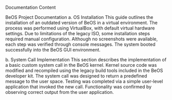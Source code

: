 
Documentation Content

 BeOS Project Documentation
 a. OS Installation
This guide outlines the installation of an outdated version of BeOS in a virtual environment.
The process was performed using VirtualBox, with default virtual hardware settings.
Due to limitations of the legacy ISO, some installation steps required manual configuration.
Although no screenshots were available, each step was verified through console messages.
The system booted successfully into the BeOS GUI environment.



 b. System Call Implementation
This section describes the implementation of a basic custom system call in the BeOS kernel.
Kernel source code was modified and recompiled using the legacy build tools included in the BeOS developer kit.
The system call was designed to return a predefined message to the user space.
Testing was completed via a simple user-level application that invoked the new call.
Functionality was confirmed by observing correct output from the user application.
